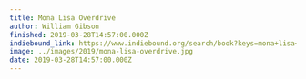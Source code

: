 ```yaml
---
title: Mona Lisa Overdrive
author: William Gibson
finished: 2019-03-28T14:57:00.000Z
indiebound_link: https://www.indiebound.org/search/book?keys=mona+lisa+overdrive
image: ../images/2019/mona-lisa-overdrive.jpg
date: 2019-03-28T14:57:00.000Z
---
```

